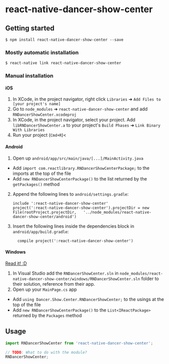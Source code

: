 
# react-native-dancer-show-center

## Getting started

`$ npm install react-native-dancer-show-center --save`

### Mostly automatic installation

`$ react-native link react-native-dancer-show-center`

### Manual installation


#### iOS

1. In XCode, in the project navigator, right click `Libraries` ➜ `Add Files to [your project's name]`
2. Go to `node_modules` ➜ `react-native-dancer-show-center` and add `RNDancerShowCenter.xcodeproj`
3. In XCode, in the project navigator, select your project. Add `libRNDancerShowCenter.a` to your project's `Build Phases` ➜ `Link Binary With Libraries`
4. Run your project (`Cmd+R`)<

#### Android

1. Open up `android/app/src/main/java/[...]/MainActivity.java`
  - Add `import com.reactlibrary.RNDancerShowCenterPackage;` to the imports at the top of the file
  - Add `new RNDancerShowCenterPackage()` to the list returned by the `getPackages()` method
2. Append the following lines to `android/settings.gradle`:
  	```
  	include ':react-native-dancer-show-center'
  	project(':react-native-dancer-show-center').projectDir = new File(rootProject.projectDir, 	'../node_modules/react-native-dancer-show-center/android')
  	```
3. Insert the following lines inside the dependencies block in `android/app/build.gradle`:
  	```
      compile project(':react-native-dancer-show-center')
  	```

#### Windows
[Read it! :D](https://github.com/ReactWindows/react-native)

1. In Visual Studio add the `RNDancerShowCenter.sln` in `node_modules/react-native-dancer-show-center/windows/RNDancerShowCenter.sln` folder to their solution, reference from their app.
2. Open up your `MainPage.cs` app
  - Add `using Dancer.Show.Center.RNDancerShowCenter;` to the usings at the top of the file
  - Add `new RNDancerShowCenterPackage()` to the `List<IReactPackage>` returned by the `Packages` method


## Usage
```javascript
import RNDancerShowCenter from 'react-native-dancer-show-center';

// TODO: What to do with the module?
RNDancerShowCenter;
```
  